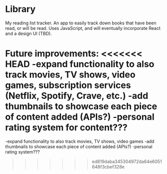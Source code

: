 # Library
My reading list tracker.
An app to easily track down books that have been read, or will be read. Uses JavaScript, and will eventually incorporate React and a design UI (TBD).

Future improvements: 
<<<<<<< HEAD
-expand functionality to also track movies, TV shows, video games, subscription services (Netflix, Spotify, Crave, etc.)
-add thumbnails to showcase each piece of content added (APIs?)
-personal rating system for content???
=======
-expand functionality to also track movies, TV shows, video games
-add thumbnails to showcase each piece of content added (APIs?)
-personal rating system???
>>>>>>> ed819daba345304972da64e6051648f3cbef328e
